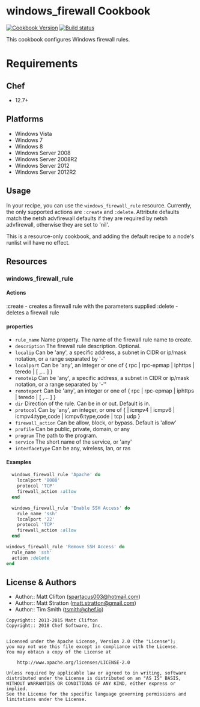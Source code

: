 # windows_firewall Cookbook

[![Cookbook Version](https://img.shields.io/cookbook/v/windows_firewall.svg)](https://supermarket.chef.io/cookbooks/windows_firewall) [![Build status](https://ci.appveyor.com/api/projects/status/39o3tnenw2njhw1b/branch/master?svg=true)](https://ci.appveyor.com/project/ChefWindowsCookbooks/windows-firewall/branch/master)

This cookbook configures Windows firewall rules.

# Requirements

## Chef

- 12.7+

## Platforms

- Windows Vista
- Windows 7
- Windows 8
- Windows Server 2008
- Windows Server 2008R2
- Windows Server 2012
- Windows Server 2012R2

## Usage

In your recipe, you can use the `windows_firewall_rule` resource. Currently, the only supported actions are `:create` and `:delete`. Attribute defaults match the netsh advfirewall defaults if they are required by netsh advfirewall, otherwise they are set to 'nil'.

This is a resource-only cookbook, and adding the default recipe to a node's runlist will have no effect.

## Resources

### windows_firewall_rule

#### Actions

:create - creates a firewall rule with the parameters supplied
:delete - deletes a firewall rule

#### properties

- `rule_name` Name property. The name of the firewall rule name to create.
- `description` The firewall rule description. Optional.
- `localip` Can be 'any', a specific address, a subnet in CIDR or ip/mask notation, or a range separated by '-'
- `localport` Can be 'any', an integer or one of { rpc | rpc-epmap | iphttps | teredo | [ ,... ] }
- `remoteip` Can be 'any', a specific address, a subnet in CIDR or ip/mask notation, or a range separated by '-''
- `remoteport` Can be 'any', an integer or one of { rpc | rpc-epmap | iphttps | teredo | [ ,... ] }
- `dir` Direction of the rule. Can be in or out. Default is in.
- `protocol` Can by 'any', an integer, or one of { | icmpv4 | icmpv6 | icmpv4:type,code | icmpv6:type,code | tcp | udp }
- `firewall_action` Can be allow, block, or bypass. Default is 'allow'
- `profile` Can be public, private, domain, or any
- `program` The path to the program.
- `service` The short name of the service, or 'any'
- `interfacetype` Can be any, wireless, lan, or ras

#### Examples

```ruby
  windows_firewall_rule 'Apache' do
    localport '8080'
    protocol 'TCP'
    firewall_action :allow
  end
```

```ruby
  windows_firewall_rule 'Enable SSH Access' do
    rule_name 'ssh'
    localport '22'
    protocol 'TCP'
    firewall_action :allow
  end
```

```ruby
windows_firewall_rule 'Remove SSH Access' do
  rule_name 'ssh'
  action :delete
end
```

## License & Authors

- Author:: Matt Clifton (spartacus003@hotmail.com)
- Author:: Matt Stratton (matt.stratton@gmail.com)
- Author:: Tim Smith (tsmith@chef.io)

```text
Copyright:: 2013-2015 Matt Clifton
Copyright:: 2018 Chef Software, Inc.


Licensed under the Apache License, Version 2.0 (the "License");
you may not use this file except in compliance with the License.
You may obtain a copy of the License at

    http://www.apache.org/licenses/LICENSE-2.0

Unless required by applicable law or agreed to in writing, software
distributed under the License is distributed on an "AS IS" BASIS,
WITHOUT WARRANTIES OR CONDITIONS OF ANY KIND, either express or implied.
See the License for the specific language governing permissions and
limitations under the License.
```
